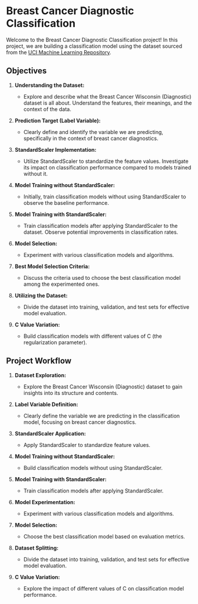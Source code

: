 # Breast Cancer Diagnostic Classification

Welcome to the Breast Cancer Diagnostic Classification project! In this project, we are building a classification model using the dataset sourced from the [UCI Machine Learning Repository](https://archive.ics.uci.edu/ml/datasets/Breast+Cancer+Wisconsin+%28Diagnostic%29).

## Objectives

1. **Understanding the Dataset:**
   - Explore and describe what the Breast Cancer Wisconsin (Diagnostic) dataset is all about. Understand the features, their meanings, and the context of the data.

2. **Prediction Target (Label Variable):**
   - Clearly define and identify the variable we are predicting, specifically in the context of breast cancer diagnostics.

3. **StandardScaler Implementation:**
   - Utilize StandardScaler to standardize the feature values. Investigate its impact on classification performance compared to models trained without it.

4. **Model Training without StandardScaler:**
   - Initially, train classification models without using StandardScaler to observe the baseline performance.

5. **Model Training with StandardScaler:**
   - Train classification models after applying StandardScaler to the dataset. Observe potential improvements in classification rates.

6. **Model Selection:**
   - Experiment with various classification models and algorithms.

7. **Best Model Selection Criteria:**
   - Discuss the criteria used to choose the best classification model among the experimented ones.

8. **Utilizing the Dataset:**
   - Divide the dataset into training, validation, and test sets for effective model evaluation.

9. **C Value Variation:**
   - Build classification models with different values of C (the regularization parameter).

## Project Workflow

1. **Dataset Exploration:**
   - Explore the Breast Cancer Wisconsin (Diagnostic) dataset to gain insights into its structure and contents.

2. **Label Variable Definition:**
   - Clearly define the variable we are predicting in the classification model, focusing on breast cancer diagnostics.

3. **StandardScaler Application:**
   - Apply StandardScaler to standardize feature values.

4. **Model Training without StandardScaler:**
   - Build classification models without using StandardScaler.

5. **Model Training with StandardScaler:**
   - Train classification models after applying StandardScaler.

6. **Model Experimentation:**
   - Experiment with various classification models and algorithms.

7. **Model Selection:**
   - Choose the best classification model based on evaluation metrics.

8. **Dataset Splitting:**
   - Divide the dataset into training, validation, and test sets for effective model evaluation.

9. **C Value Variation:**
   - Explore the impact of different values of C on classification model performance.


